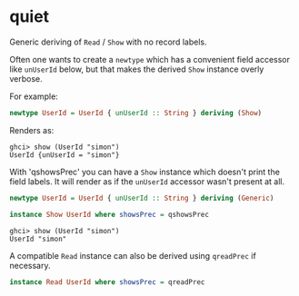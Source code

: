 # quiet

Generic deriving of `Read` / `Show` with no record labels.

Often one wants to create a `newtype` which has a convenient field
accessor like `unUserId` below, but that makes the derived `Show`
instance overly verbose.

For example:

```hs
newtype UserId = UserId { unUserId :: String } deriving (Show)
```

Renders as:

```
ghci> show (UserId "simon")
UserId {unUserId = "simon"}
```

With 'qshowsPrec' you can have a `Show` instance which doesn't print
the field labels. It will render as if the `unUserId` accessor wasn't
present at all.

```hs
newtype UserId = UserId { unUserId :: String } deriving (Generic)

instance Show UserId where showsPrec = qshowsPrec
```

```
ghci> show (UserId "simon")
UserId "simon"
```

A compatible `Read` instance can also be derived using `qreadPrec` if
necessary.

```hs
instance Read UserId where showsPrec = qreadPrec
```
